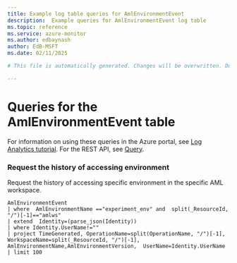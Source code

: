 ```yaml
---
title: Example log table queries for AmlEnvironmentEvent
description:  Example queries for AmlEnvironmentEvent log table
ms.topic: reference
ms.service: azure-monitor
ms.author: edbaynash
author: EdB-MSFT
ms.date: 02/11/2025

# This file is automatically generated. Changes will be overwritten. Do not change this file directly. 

---
```


# Queries for the AmlEnvironmentEvent table

For information on using these queries in the Azure portal, see [Log Analytics tutorial](/azure/azure-monitor/logs/log-analytics-tutorial). For the REST API, see [Query](/rest/api/loganalytics/query).


### Request the history of accessing environment  


Request the history of accessing specific environment in the specific AML workspace.  

```query
AmlEnvironmentEvent 
| where  AmlEnvironmentName =="experiment_env" and  split(_ResourceId, "/")[-1]=="amlws"
| extend  Identity=(parse_json(Identity))
| where Identity.UserName!=""
| project TimeGenerated, OperationName=split(OperationName, "/")[-1], WorkspaceName=split(_ResourceId, "/")[-1], AmlEnvironmentName,AmlEnvironmentVersion,  UserName=Identity.UserName
| limit 100
```

